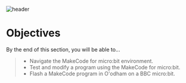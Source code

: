 ![header](assets/header.png)

# Objectives

By the end of this section, you will be able to...

> - Navigate the MakeCode for micro:bit environment.
> - Test and modify a program using the MakeCode for micro:bit.
> - Flash a MakeCode program in O'odham on a BBC micro:bit.